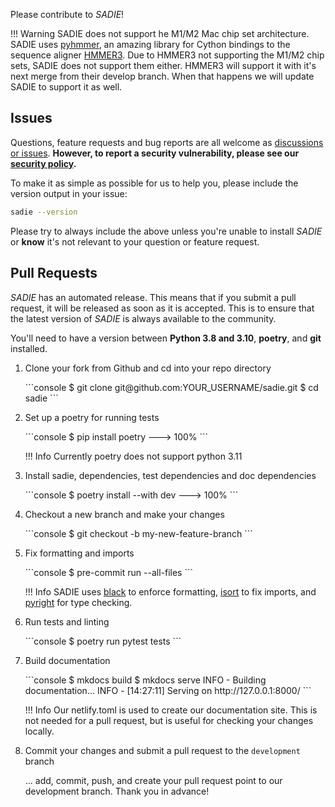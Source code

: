 Please contribute to *SADIE*!

!!! Warning
    SADIE does not support he M1/M2 Mac chip set architecture. SADIE uses [pyhmmer](https://github.com/althonos/pyhmmer), an amazing library for Cython bindings to the sequence aligner [HMMER3](http://hmmer.org/). Due to HMMER3 not supporting the M1/M2 chip sets, SADIE does not support them either. HMMER3 will support it with it's next merge from their develop branch. When that happens we will update SADIE to support it as well.

## Issues

Questions, feature requests and bug reports are all welcome as [discussions or issues](https://github.com/jwillis0720/sadie/issues/new/choose). **However, to report a security
vulnerability, please see our [security policy](https://github.com/jwillis0720/sadie/security/policy).**

To make it as simple as possible for us to help you, please include the version output in your issue:

```bash
sadie --version
```

Please try to always include the above unless you're unable to install *SADIE* or **know** it's not relevant
to your question or feature request.

## Pull Requests

*SADIE* has an automated release. This means that if you submit a pull request, it will be released as soon as it is accepted. This is to ensure that the latest version of *SADIE* is always available to the community.

You'll need to have a version between **Python 3.8 and 3.10**, **poetry**, and **git** installed.

1. Clone your fork from Github and cd into your repo directory

    <div class="termy">
        ```console
        $ git clone git@github.com:YOUR_USERNAME/sadie.git
        $ cd sadie
        ```
    </div>

1. Set up a poetry for running tests
    <div class="termy">
    ```console
    $ pip install poetry
    ---> 100%
    ```
    </div>

    !!! Info
        Currently poetry does not support python 3.11

2. Install sadie, dependencies, test dependencies and doc dependencies
    <div class="termy">
    ```console
    $ poetry install --with dev
    ---> 100%
    ```
    </div>

3. Checkout a new branch and make your changes
    <div class="termy">
    ```console
    $ git checkout -b my-new-feature-branch
    ```
    </div>

4. Fix formatting and imports
    <div class="termy">
    ```console
    $ pre-commit run --all-files
    ```
    </div>

    !!! Info
        SADIE uses [black](https://github.com/psf/black) to enforce formatting, [isort](https://github.com/PyCQA/isort) to fix imports, and [pyright](https://github.com/microsoft/pyright) for type checking.

5. Run tests and linting
    <div class="termy">
    ```console
    $ poetry run pytest tests
    ```
    </div>

6. Build documentation
    <div class="termy">
    ```console
    $ mkdocs build
    $ mkdocs serve
    INFO     -  Building documentation...
    INFO     -  [14:27:11] Serving on http://127.0.0.1:8000/
    ```
    <div>

    !!! Info
        Our netlify.toml is used to create our documentation site.
        This is not needed for a pull request, but is useful for checking your changes locally.

7. Commit your changes and submit a pull request to the `development` branch

    ... add, commit, push, and create your pull request point to our development branch. Thank you in advance!
